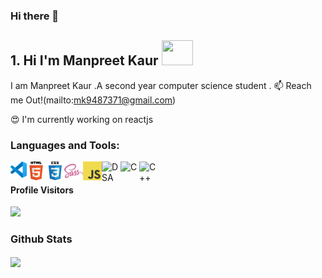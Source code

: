 ### Hi there 👋
## 1. Hi I'm Manpreet Kaur <img width="50px" height="40px" src="https://i.pinimg.com/originals/03/68/c2/0368c21a37cce3e3628ff8eeccc4e2a4.gif">
I am Manpreet Kaur .A second year computer science student .
:mailbox: Reach me Out!(mailto:mk9487371@gmail.com)

:heart_eyes: I'm currently working on reactjs<br>

### Languages and Tools:

<img align="left" alt="Visual Studio Code" width="26px" src="https://raw.githubusercontent.com/github/explore/80688e429a7d4ef2fca1e82350fe8e3517d3494d/topics/visual-studio-code/visual-studio-code.png" />
<img align="left" alt="HTML5" width="30px" src="https://raw.githubusercontent.com/github/explore/80688e429a7d4ef2fca1e82350fe8e3517d3494d/topics/html/html.png" />
<img align="left" alt="CSS3" width="30px" src="https://raw.githubusercontent.com/github/explore/80688e429a7d4ef2fca1e82350fe8e3517d3494d/topics/css/css.png" />
<img align="left" alt="Sass" width="30px" src="https://raw.githubusercontent.com/github/explore/80688e429a7d4ef2fca1e82350fe8e3517d3494d/topics/sass/sass.png" />
<img align="left" alt="JavaScript" width="30px" src="https://raw.githubusercontent.com/github/explore/80688e429a7d4ef2fca1e82350fe8e3517d3494d/topics/javascript/javascript.png"/>
<img align="left" alt="DSA" width="30px" src="https://miro.medium.com/max/1200/1*-EFdnPuVrwUOmYte11v0OA.png"/>

<img align="left" alt="C" width="30px" src="https://i.pinimg.com/originals/6e/46/e7/6e46e7dbe2bb73dacc055e5dbd85c3ad.png"/>

<img align="left" alt="C++" width="30px" src="https://upload.wikimedia.org/wikipedia/commons/thumb/1/18/ISO_C%2B%2B_Logo.svg/1200px-ISO_C%2B%2B_Logo.svg.png"/>


<br>

#### Profile Visitors
 <img src="https://komarev.com/ghpvc/?username=manpreet244&label=Profile%20views&color=0e75b6&style=flat"/>

### Github Stats 

<img align="center" src="https://github-readme-stats.vercel.app/api?username=manpreet244&show_icons=true&hide_border=true&theme=radical"/><br>

